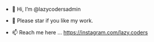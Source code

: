 - 👋 Hi, I’m @lazycodersadmin
- 👀 Please star if you like my work.

- 📫 Reach me here ...
  https://instagram.com/lazy.coders
